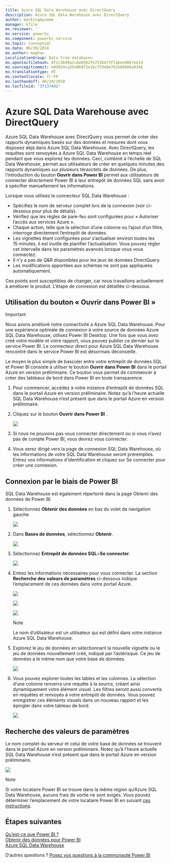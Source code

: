 ```yaml
---
title: Azure SQL Data Warehouse avec DirectQuery
description: Azure SQL Data Warehouse avec DirectQuery
author: markingmyname
manager: kfile
ms.reviewer: ''
ms.service: powerbi
ms.component: powerbi-service
ms.topic: conceptual
ms.date: 06/20/2018
ms.author: maghan
LocalizationGroup: Data from databases
ms.openlocfilehash: 0f2c3649a2c6e0582fe7536473f7a6ee9067ee1d
ms.sourcegitcommit: e8d924ca25e060f2e1bc753e8e762b88066a0344
ms.translationtype: HT
ms.contentlocale: fr-FR
ms.lasthandoff: 06/29/2018
ms.locfileid: "37137442"
---
```

# <a name="azure-sql-data-warehouse-with-directquery"></a>Azure SQL Data Warehouse avec DirectQuery
Azure SQL Data Warehouse avec DirectQuery vous permet de créer des rapports dynamiques basés sur des données et mesures dont vous disposez déjà dans Azure SQL Data Warehouse. Avec DirectQuery, les requêtes sont renvoyées à Azure SQL Data Warehouse en temps réel pendant que vous explorez les données. Ceci, combiné à l’échelle de SQL Data Warehouse, permet aux utilisateurs de créer en quelques minutes des rapports dynamiques sur plusieurs téraoctets de données. De plus, l’introduction du bouton **Ouvrir dans Power BI** permet aux utilisateurs de connecter directement Power BI à leur entrepôt de données SQL sans avoir à spécifier manuellement les informations.

Lorsque vous utilisez le connecteur SQL Data Warehouse :

* Spécifiez le nom de serveur complet lors de la connexion (voir ci-dessous pour plus de détails).
* Vérifiez que les règles de pare-feu sont configurées pour « Autoriser l’accès aux services Azure ».
* Chaque action, telle que la sélection d’une colonne ou l’ajout d’un filtre, interroge directement l’entrepôt de données.
* Les vignettes étant configurées pour s’actualiser environ toutes les 15 minutes, il est inutile de planifier l’actualisation.  Vous pouvez régler cet intervalle dans les paramètres avancés lorsque vous vous connectez.
* Il n’y a pas de Q&R disponibles pour les jeux de données DirectQuery.
* Les modifications apportées aux schémas ne sont pas appliquées automatiquement.

Ces points sont susceptibles de changer, car nous travaillons actuellement à améliorer le produit. L’étape de connexion est détaillée ci-dessous.

## <a name="using-the-open-in-power-bi-button"></a>Utilisation du bouton « Ouvrir dans Power BI »

> [!Important]
> Nous avons amélioré notre connectivité à Azure SQL Data Warehouse.  Pour une expérience optimale de connexion à votre source de données Azure SQL Data Warehouse, utilisez Power BI Desktop.  Une fois que vous avez créé votre modèle et votre rapport, vous pouvez publier ce dernier sur le service Power BI.  Le connecteur direct pour Azure SQL Data Warehouse rencontré dans le service Power BI est désormais déconseillé.
>

Le moyen le plus simple de basculer entre votre entrepôt de données SQL et Power BI consiste à utiliser le bouton **Ouvrir dans Power BI** dans le portail Azure en version préliminaire. Ce bouton vous permet de commencer à créer des tableaux de bord dans Power BI en toute transparence.

1. Pour commencer, accédez à votre instance d’entrepôt de données SQL dans le portail Azure en version préliminaire. Notez qu’à l’heure actuelle SQL Data Warehouse n’est présent que dans le portail Azure en version préliminaire.
2. Cliquez sur le bouton **Ouvrir dans Power BI** .
   
    ![](media/service-azure-sql-data-warehouse-with-direct-connect/openinpowerbi.png)
3. Si nous ne pouvons pas vous connecter directement ou si vous n’avez pas de compte Power BI, vous devrez vous connecter.
4. Vous serez dirigé vers la page de connexion SQL Data Warehouse, où les informations de votre SQL Data Warehouse seront préremplies. Entrez vos informations d’identification et cliquez sur Se connecter pour créer une connexion.

## <a name="connecting-through-power-bi"></a>Connexion par le biais de Power BI
SQL Data Warehouse est également répertorié dans la page Obtenir des données de Power BI. 

1. Sélectionnez **Obtenir des données** en bas du volet de navigation gauche.  
   
    ![](media/service-azure-sql-data-warehouse-with-direct-connect/getdatabutton.png)
2. Dans **Bases de données**, sélectionnez **Obtenir**.
   
    ![](media/service-azure-sql-data-warehouse-with-direct-connect/databases.png)
3. Sélectionnez **Entrepôt de données SQL**\>**Se connecter**.
   
    ![](media/service-azure-sql-data-warehouse-with-direct-connect/azuresqldatawarehouseconnect.png)
4. Entrez les informations nécessaires pour vous connecter. La section **Recherche des valeurs de paramètres** ci-dessous indique l’emplacement de ces données dans votre portail Azure.
   
    ![](media/service-azure-sql-data-warehouse-with-direct-connect/servername.png)
   
    ![](media/service-azure-sql-data-warehouse-with-direct-connect/servernamewithadvanced.png)
   
    ![](media/service-azure-sql-data-warehouse-with-direct-connect/username.png)
   
   > [!NOTE]
   > Le nom d’utilisateur est un utilisateur qui est défini dans votre instance Azure SQL Data Warehouse.
   > 
   > 
5. Explorez le jeu de données en sélectionnant la nouvelle vignette ou le jeu de données nouvellement créé, indiqué par l’astérisque. Ce jeu de données a le même nom que votre base de données.
   
    ![](media/service-azure-sql-data-warehouse-with-direct-connect/dataset2.png)
6. Vous pouvez explorer toutes les tables et les colonnes. La sélection d’une colonne renverra une requête à la source, créant ainsi dynamiquement votre élément visuel. Les filtres seront aussi convertis en requêtes et renvoyés à votre entrepôt de données. Vous pouvez enregistrer ces éléments visuels dans un nouveau rapport et les épingler dans votre tableau de bord.
   
    ![](media/service-azure-sql-data-warehouse-with-direct-connect/explore3.png)

## <a name="finding-parameter-values"></a>Recherche des valeurs de paramètres
Le nom complet du serveur et celui de votre base de données se trouvent dans le portail Azure en version préliminaire. Notez qu’à l’heure actuelle SQL Data Warehouse n’est présent que dans le portail Azure en version préliminaire.

![](media/service-azure-sql-data-warehouse-with-direct-connect/azureportal.png)

> [!NOTE]
> Si votre locataire Power BI se trouve dans la même région qu’Azure SQL Data Warehouse, aucuns frais de sortie ne sont exigés. Vous pouvez déterminer l’emplacement de votre locataire Power BI en suivant [ces instructions](https://docs.microsoft.com/power-bi/service-admin-where-is-my-tenant-located).
>

## <a name="next-steps"></a>Étapes suivantes
[Qu’est-ce que Power BI ?](power-bi-overview.md)  
[Obtenir des données pour Power BI](service-get-data.md)  
[Azure SQL Data Warehouse](https://azure.microsoft.com/documentation/services/sql-data-warehouse/)  

D’autres questions ? [Posez vos questions à la communauté Power BI](http://community.powerbi.com/)
